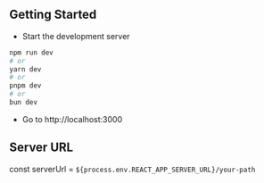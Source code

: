 ## Getting Started

- Start the development server

```bash
npm run dev
# or
yarn dev
# or
pnpm dev
# or
bun dev
```

- Go to http://localhost:3000

## Server URL

const serverUrl = `${process.env.REACT_APP_SERVER_URL}/your-path`
